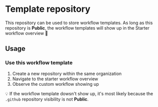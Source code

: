 # Template repository

This repository can be used to store workflow templates. As long as this repository is **Public**, the workflow templates will show up in the Starter workflow overview :tada:

## Usage

### Use this workflow template

1. Create a new repository within the same organization
1. Navigate to the starter workflow overview
1. Observe the custom workflow showing up

:bulb: If the workflow template dowsn't show up, it's most likely because the `.github` repository visibility is not **Public**.
